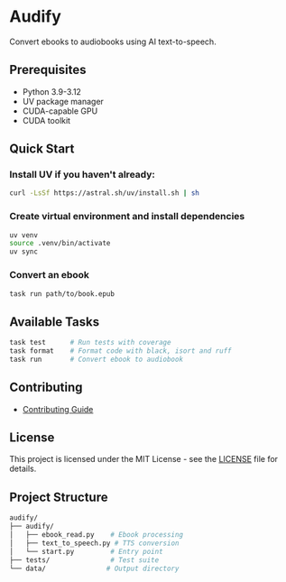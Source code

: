# Audify

Convert ebooks to audiobooks using AI text-to-speech.

## Prerequisites

- Python 3.9-3.12
- UV package manager
- CUDA-capable GPU
- CUDA toolkit

## Quick Start

### Install UV if you haven't already:

```bash
curl -LsSf https://astral.sh/uv/install.sh | sh
```

### Create virtual environment and install dependencies

```bash
uv venv
source .venv/bin/activate
uv sync
```

### Convert an ebook

```bash
task run path/to/book.epub
```

## Available Tasks

```bash
task test      # Run tests with coverage
task format    # Format code with black, isort and ruff
task run       # Convert ebook to audiobook
```

## Contributing

- [Contributing Guide](docs/CONTRIBUTING.md)

## License

This project is licensed under the MIT License - see the [LICENSE](LICENSE) file for details.

## Project Structure

```bash
audify/
├── audify/
│   ├── ebook_read.py    # Ebook processing
│   ├── text_to_speech.py # TTS conversion
│   └── start.py         # Entry point
├── tests/               # Test suite
└── data/               # Output directory
```
